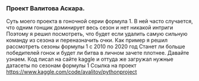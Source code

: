 ### Проект Валитова Аскара. 
Суть моего проекта в гоночной серии формула 1. В ней часто случается, что одним гонщик доминирует весь сезон и нет никакой интриги
Поэтому я решил посмотреть, что будет если удалить самую сильную команду из сезона и переназначить очки. Как пример я решил рассмотреть сезоны формулы 1 с 2010 по 2020 год
Станет ли больше победителей гонок и будет ли битва в личном зачете плотнее. Давайте узнаем.
Код писал на сайте kaggle и оттуда же загружал нужные датасеты по сезонам формулы 1
Ссылка на проект https://www.kaggle.com/code/avalitov/pythonproject
